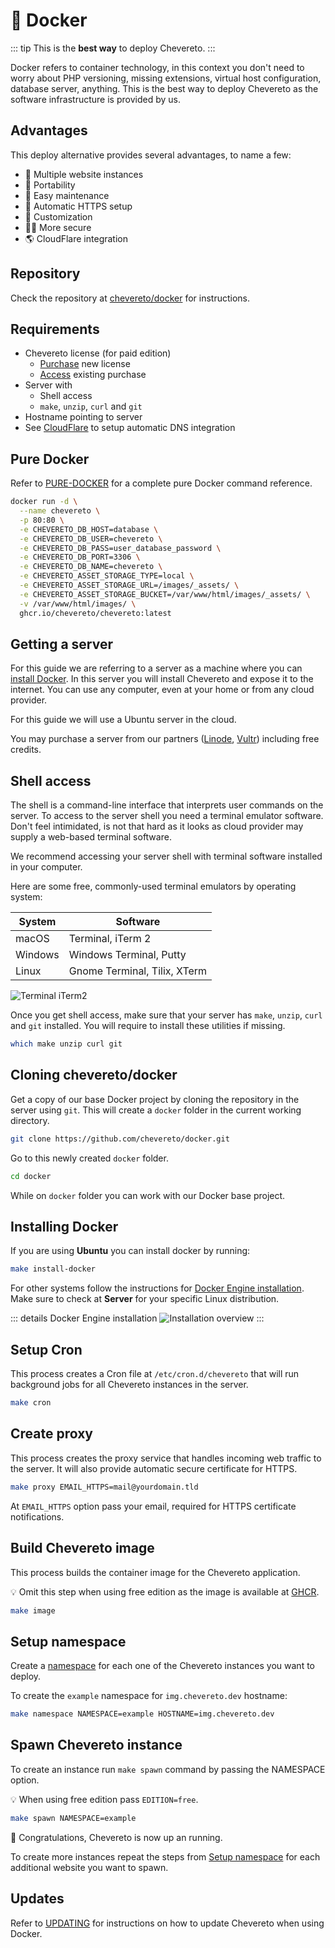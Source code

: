 # 🐋 Docker

::: tip
This is the **best way** to deploy Chevereto.
:::

Docker refers to container technology, in this context you don't need to worry about PHP versioning, missing extensions, virtual host configuration, database server, anything. This is the best way to deploy Chevereto as the software infrastructure is provided by us.

## Advantages

This deploy alternative provides several advantages, to name a few:

* 🤹 Multiple website instances
* 📱 Portability
* 🌈 Easy maintenance
* 🔐 Automatic HTTPS setup
* 🎨 Customization
* 👮‍♂️ More secure
* 🌎 CloudFlare integration

## Repository

Check the repository at [chevereto/docker](https://github.com/chevereto/docker) for instructions.

## Requirements

* Chevereto license (for paid edition)
  * [Purchase](https://chevereto.com/pricing) new license
  * [Access](https://chevereto.com/panel/license) existing purchase
* Server with
  * Shell access
  * `make`, `unzip`, `curl` and `git`
* Hostname pointing to server
* See [CloudFlare](https://github.com/chevereto/docker/blob/4.0/docs/CLOUDFLARE.md) to setup automatic DNS integration

## Pure Docker

Refer to [PURE-DOCKER](https://github.com/chevereto/docker/blob/4.0/docs/PURE-DOCKER.md) for a complete pure Docker command reference.

```sh
docker run -d \
  --name chevereto \
  -p 80:80 \
  -e CHEVERETO_DB_HOST=database \
  -e CHEVERETO_DB_USER=chevereto \
  -e CHEVERETO_DB_PASS=user_database_password \
  -e CHEVERETO_DB_PORT=3306 \
  -e CHEVERETO_DB_NAME=chevereto \
  -e CHEVERETO_ASSET_STORAGE_TYPE=local \
  -e CHEVERETO_ASSET_STORAGE_URL=/images/_assets/ \
  -e CHEVERETO_ASSET_STORAGE_BUCKET=/var/www/html/images/_assets/ \
  -v /var/www/html/images/ \
  ghcr.io/chevereto/chevereto:latest
```

## Getting a server

For this guide we are referring to a server as a machine where you can [install Docker](https://docs.docker.com/engine/install/). In this server you will install Chevereto and expose it to the internet. You can use any computer, even at your home or from any cloud provider.

For this guide we will use a Ubuntu server in the cloud.

You may purchase a server from our partners ([Linode](https://chv.to/linode), [Vultr](https://chv.to/vultr)) including free credits.

## Shell access

The shell is a command-line interface that interprets user commands on the server. To access to the server shell you need a terminal emulator software. Don't feel intimidated, is not that hard as it looks as cloud provider may supply a web-based terminal software.

We recommend accessing your server shell with terminal software installed in your computer.

Here are some free, commonly-used terminal emulators by operating system:

| System  | Software                     |
| ------- | ---------------------------- |
| macOS   | Terminal, iTerm 2            |
| Windows | Windows Terminal, Putty      |
| Linux   | Gnome Terminal, Tilix, XTerm |

![Terminal iTerm2](../../src/manuals/docker/terminal-iterm2.png)

Once you get shell access, make sure that your server has `make`, `unzip`, `curl` and `git` installed. You will require to install these utilities if missing.

```sh
which make unzip curl git
```

## Cloning chevereto/docker

Get a copy of our base Docker project by cloning the repository in the server using `git`. This will create a `docker` folder in the current working directory.

```sh
git clone https://github.com/chevereto/docker.git
```

Go to this newly created `docker` folder.

```sh
cd docker
```

While on `docker` folder you can work with our Docker base project.

## Installing Docker

If you are using **Ubuntu** you can install docker by running:

```sh
make install-docker
```

For other systems follow the instructions for [Docker Engine installation](https://docs.docker.com/engine/install/). Make sure to check at **Server** for your specific Linux distribution.

::: details Docker Engine installation
![Installation overview](../../src/manuals/docker/install-overview.png)
:::

## Setup Cron

This process creates a Cron file at `/etc/cron.d/chevereto` that will run background jobs for all Chevereto instances in the server.

```sh
make cron
```

## Create proxy

This process creates the proxy service that handles incoming web traffic to the server. It will also provide automatic secure certificate for HTTPS.

```sh
make proxy EMAIL_HTTPS=mail@yourdomain.tld
```

At `EMAIL_HTTPS` option pass your email, required for HTTPS certificate notifications.

## Build Chevereto image

This process builds the container image for the Chevereto application.

💡 Omit this step when using free edition as the image is available at [GHCR](https://github.com/chevereto/chevereto/pkgs/container/chevereto).

```sh
make image
```

## Setup namespace

Create a [namespace](https://github.com/chevereto/docker/blob/4.0/docs/NAMESPACE.md) for each one of the Chevereto instances you want to deploy.

To create the `example` namespace for `img.chevereto.dev` hostname:

```sh
make namespace NAMESPACE=example HOSTNAME=img.chevereto.dev
```

## Spawn Chevereto instance

To create an instance run `make spawn` command by passing the NAMESPACE option.

💡 When using free edition pass `EDITION=free`.

```sh
make spawn NAMESPACE=example
```

🎉 Congratulations, Chevereto is now up an running.

To create more instances repeat the steps from [Setup namespace](#setup-namespace) for each additional website you want to spawn.

## Updates

Refer to [UPDATING](https://github.com/chevereto/docker/blob/4.0/docs/UPDATING.md) for instructions on how to update Chevereto when using Docker.
